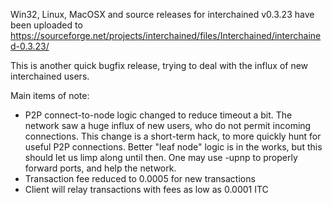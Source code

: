 Win32, Linux, MacOSX and source releases for interchained v0.3.23 have been uploaded to
https://sourceforge.net/projects/interchained/files/Interchained/interchained-0.3.23/

This is another quick bugfix release, trying to deal with the influx of new interchained users.

Main items of note:

* P2P connect-to-node logic changed to reduce timeout a bit.  The network saw a huge influx of new users, who do not permit incoming connections.  This change is a short-term hack, to more quickly hunt for useful P2P connections.  Better "leaf node" logic is in the works, but this should let us limp along until then.  One may use -upnp to properly forward ports, and help the network.
* Transaction fee reduced to 0.0005 for new transactions
* Client will relay transactions with fees as low as 0.0001 ITC
